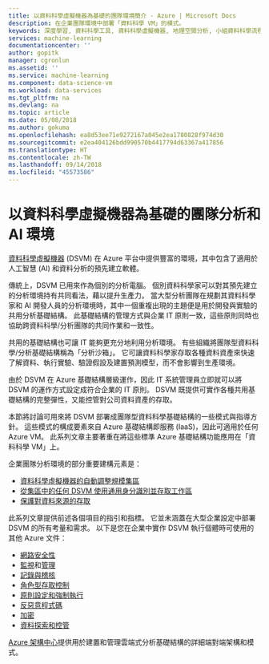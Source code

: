 ```yaml
---
title: 以資料科學虛擬機器為基礎的團隊環境簡介 - Azure | Microsoft Docs
description: 在企業團隊環境中部署「資料科學 VM」的模式。
keywords: 深度學習, 資料科學工具, 資料科學虛擬機器, 地理空間分析, 小組資料科學流程
services: machine-learning
documentationcenter: ''
author: gopitk
manager: cgronlun
ms.assetid: ''
ms.service: machine-learning
ms.component: data-science-vm
ms.workload: data-services
ms.tgt_pltfrm: na
ms.devlang: na
ms.topic: article
ms.date: 05/08/2018
ms.author: gokuma
ms.openlocfilehash: ea8d53ee71e9272167a045e2ea1780828f974d30
ms.sourcegitcommit: e2ea404126bdd990570b4417794d63367a417856
ms.translationtype: HT
ms.contentlocale: zh-TW
ms.lasthandoff: 09/14/2018
ms.locfileid: "45573586"
---
```

# <a name="data-science-virtual-machine-based-team-analytics-and-ai-environment"></a>以資料科學虛擬機器為基礎的團隊分析和 AI 環境 
[資料科學虛擬機器](overview.md) (DSVM) 在 Azure 平台中提供豐富的環境，其中包含了適用於人工智慧 (AI) 和資料分析的預先建立軟體。 

傳統上，DSVM 已用來作為個別的分析電腦。 個別資料科學家可以對其預先建立的分析環境持有共同看法，藉以提升生產力。 當大型分析團隊在規劃其資料科學家和 AI 開發人員的分析環境時，其中一個重複出現的主題便是用於開發與實驗的共用分析基礎結構。 此基礎結構的管理方式與企業 IT 原則一致，這些原則同時也協助跨資料科學/分析團隊的共同作業和一致性。 

共用的基礎結構也可讓 IT 能夠更充分地利用分析環境。 有些組織將團隊型資料科學/分析基礎結構稱為「分析沙箱」。 它可讓資料科學家存取各種資料資產來快速了解資料、執行實驗、驗證假設及建置預測模型，而不會影響到生產環境。 

由於 DSVM 在 Azure 基礎結構層級運作，因此 IT 系統管理員立即就可以將 DSVM 的運作方式設定成符合企業的 IT 原則。 DSVM 既提供可實作各種共用基礎結構的完整彈性，又能控管對公司資料資產的存取。 

本節將討論可用來將 DSVM 部署成團隊型資料科學基礎結構的一些模式與指導方針。 這些模式的構成要素來自 Azure 基礎結構即服務 (IaaS)，因此可適用於任何 Azure VM。 此系列文章主要著重在將這些標準 Azure 基礎結構功能應用在「資料科學 VM」上。 

企業團隊分析環境的部分重要建構元素是：

* [資料科學虛擬機器的自動調整規模集區](dsvm-pools.md)
* [從集區中的任何 DSVM 使用通用身分識別並存取工作區](dsvm-common-identity.md)
* [保護對資料來源的存取](dsvm-secure-access-keys.md)


此系列文章提供前述各個項目的指引和指標。 它並未涵蓋在大型企業設定中部署 DSVM 的所有考量和需求。 以下是您在企業中實作 DSVM 執行個體時可使用的其他 Azure 文件： 

* [網路安全性](https://docs.microsoft.com/azure/security/azure-network-security)
* [監視](https://docs.microsoft.com/azure/virtual-machines/windows/monitor)和[管理](https://docs.microsoft.com/azure/virtual-machines/windows/maintenance-and-updates)
* [記錄與稽核](https://docs.microsoft.com/azure/security/azure-log-audit)
* [角色型存取控制](https://docs.microsoft.com/azure/role-based-access-control/overview)
* [原則設定和強制執行](https://docs.microsoft.com/azure/azure-policy/azure-policy-introduction)
* [反惡意程式碼](https://docs.microsoft.com/azure/security/azure-security-antimalware)
* [加密](https://docs.microsoft.com/azure/virtual-machines/windows/encrypt-disks)
* [資料探索和控管](https://docs.microsoft.com/azure/data-catalog/)

[Azure 架構中心](https://docs.microsoft.com/azure/architecture/)提供用於建置和管理雲端式分析基礎結構的詳細端對端架構和模式。 
